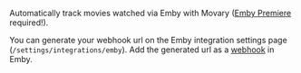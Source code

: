 Automatically track movies watched via Emby with Movary ([Emby Premiere](https://emby.media/premiere.html) required!).

You can generate your webhook url on the Emby integration settings page (`/settings/integrations/emby`). Add the generated url as
a [webhook](https://emby.media/support/articles/Webhooks.html) in Emby.

